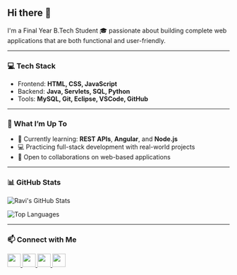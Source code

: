 ## Hi there 👋  
I'm a Final Year B.Tech Student 🎓 passionate about building complete web applications that are both functional and user-friendly.

---

### 💻 Tech Stack  
- Frontend: **HTML, CSS, JavaScript**  
- Backend: **Java, Servlets, SQL, Python**  
- Tools: **MySQL, Git, Eclipse, VSCode, GitHub**

---

### 🚀 What I’m Up To  
- 🌱 Currently learning: **REST APIs**, **Angular**, and **Node.js**  
- 💻 Practicing full-stack development with real-world projects  
- 🤝 Open to collaborations on web-based applications

---

### 📊 GitHub Stats  

![Ravi's GitHub Stats](https://github-readme-stats.vercel.app/api?username=Ravi-narayana-brahma&show_icons=true&theme=radical)  

![Top Languages](https://github-readme-stats.vercel.app/api/top-langs/?username=Ravi-narayana-brahma&layout=compact&theme=radical)

---

### 📫 Connect with Me

<a href="https://www.linkedin.com/in/your-linkedin-profile">
  <img src="https://img.shields.io/badge/LinkedIn-blue?logo=linkedin&logoColor=white" height="30">
</a>
<a href="https://twitter.com/your-twitter">
  <img src="https://img.shields.io/badge/Twitter-1DA1F2?logo=twitter&logoColor=white" height="30">
</a>
<a href="https://your-portfolio.com">
  <img src="https://img.shields.io/badge/Portfolio-000?logo=github&logoColor=white" height="30">
</a>
<a href="mailto:your-email@example.com">
  <img src="https://img.shields.io/badge/Gmail-D14836?logo=gmail&logoColor=white" height="30">
</a>














